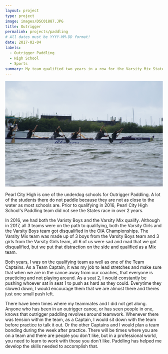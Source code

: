 ```yaml
---
layout: project
type: project
image: images/DSC01887.JPG
title: Outrigger
permalink: projects/paddling
# All dates must be YYYY-MM-DD format!
date: 2017-02-04
labels:
  - Outrigger Paddling
  - High School
  - Sports
summary: My team qualified two years in a row for the Varsity Mix States Paddling Race.
---
```


<img class="ui medium right floated rounded image" src="../images/DSC01887.JPG">

Pearl City High is one of the underdog schools for Outrigger Paddling. A lot of the students there do not paddle because they are not as close to the water as most schools are. Prior to qualifying in 2016, Pearl City High School's Paddling team did not see the States race in over 2 years. 

In 2016, we had both the Varisty Boys and the Varsity Mix qualify. Although in 2017, all 3 teams were on the path to qualifying, both the Varsity Girls and the Varsity Boys team got disqualified in the OIA Championships. The Varsity Mix team was made up of 3 boys from the Varsity Boys team and 3 girls from the Varsity Girls team, all 6 of us were sad and mad that we got disqualified, but we put that distraction on the side and qualified as a Mix team. 

Both years, I was on the qualifying team as well as one of the Team Captains. As a Team Captain, it was my job to lead stretches and make sure that when we are in the canoe away from our coaches, that everyone is practicing and not playing around. As a seat 2, I would constantly be pushing whoever sat in seat 1 to push as hard as they could. Everytime they slowed down, I would encourage them that we are almost there and theres just one small push left.

There have been times where my teammates and I did not get along. Anyone who has been in an outrigger canoe, or has seen people in one, knows that outrigger paddling revolves around teamwork. Whenever there was tension within the team, as a Captain, I would sit down with the team before practice to talk it out. Or the other Captains and I would plan a team bonding during the week after practice. There will be times where you are on a team and there are people you don't like, but in a professional world, you need to learn to work with those you don't like. Paddling has helped me develop the skills needed to accomplish that.
